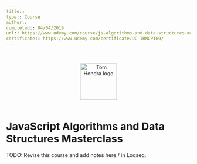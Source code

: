 ```yaml
---
title:: 
type:: Course
author:: 
completed:: 04/04/2019
url:: https://www.udemy.com/course/js-algorithms-and-data-structures-masterclass
certificate:: https://www.udemy.com/certificate/UC-IRNCPIG9/
---
```


&nbsp;
<div align=center>
  <img alt="Tom Hendra logo" src="https://res.cloudinary.com/tomhendra/image/upload/v1567091669/tomhendra-logo/tomhendra-logo-round-1024.png" width="100" />
</div>
&nbsp;

<h1>JavaScript Algorithms and Data Structures Masterclass</h1>

TODO: Revise this course and add notes here / in Loqseq.